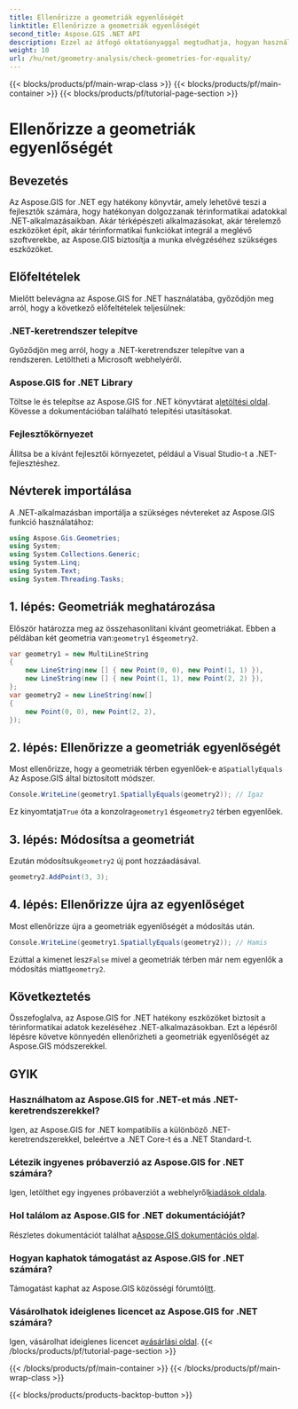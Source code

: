 ```yaml
---
title: Ellenőrizze a geometriák egyenlőségét
linktitle: Ellenőrizze a geometriák egyenlőségét
second_title: Aspose.GIS .NET API
description: Ezzel az átfogó oktatóanyaggal megtudhatja, hogyan használhatja az Aspose.GIS for .NET fájlt a .NET-alkalmazások geometriájának egyenlőségéhez.
weight: 10
url: /hu/net/geometry-analysis/check-geometries-for-equality/
---
```


{{< blocks/products/pf/main-wrap-class >}}
{{< blocks/products/pf/main-container >}}
{{< blocks/products/pf/tutorial-page-section >}}

# Ellenőrizze a geometriák egyenlőségét

## Bevezetés
Az Aspose.GIS for .NET egy hatékony könyvtár, amely lehetővé teszi a fejlesztők számára, hogy hatékonyan dolgozzanak térinformatikai adatokkal .NET-alkalmazásaikban. Akár térképészeti alkalmazásokat, akár térelemző eszközöket épít, akár térinformatikai funkciókat integrál a meglévő szoftverekbe, az Aspose.GIS biztosítja a munka elvégzéséhez szükséges eszközöket.
## Előfeltételek
Mielőtt belevágna az Aspose.GIS for .NET használatába, győződjön meg arról, hogy a következő előfeltételek teljesülnek:
### .NET-keretrendszer telepítve
Győződjön meg arról, hogy a .NET-keretrendszer telepítve van a rendszeren. Letöltheti a Microsoft webhelyéről.
### Aspose.GIS for .NET Library
 Töltse le és telepítse az Aspose.GIS for .NET könyvtárat a[letöltési oldal](https://releases.aspose.com/gis/net/). Kövesse a dokumentációban található telepítési utasításokat.
### Fejlesztőkörnyezet
Állítsa be a kívánt fejlesztői környezetet, például a Visual Studio-t a .NET-fejlesztéshez.

## Névterek importálása
A .NET-alkalmazásban importálja a szükséges névtereket az Aspose.GIS funkció használatához:
```csharp
using Aspose.Gis.Geometries;
using System;
using System.Collections.Generic;
using System.Linq;
using System.Text;
using System.Threading.Tasks;
```

## 1. lépés: Geometriák meghatározása
Először határozza meg az összehasonlítani kívánt geometriákat. Ebben a példában két geometria van:`geometry1` és`geometry2`.
```csharp
var geometry1 = new MultiLineString
{
    new LineString(new [] { new Point(0, 0), new Point(1, 1) }),
    new LineString(new [] { new Point(1, 1), new Point(2, 2) }),
};
var geometry2 = new LineString(new[]
{
    new Point(0, 0), new Point(2, 2),
});
```
## 2. lépés: Ellenőrizze a geometriák egyenlőségét
 Most ellenőrizze, hogy a geometriák térben egyenlőek-e a`SpatiallyEquals` Az Aspose.GIS által biztosított módszer.
```csharp
Console.WriteLine(geometry1.SpatiallyEquals(geometry2)); // Igaz
```
 Ez kinyomtatja`True` óta a konzolra`geometry1` és`geometry2` térben egyenlőek.
## 3. lépés: Módosítsa a geometriát
 Ezután módosítsuk`geometry2` új pont hozzáadásával.
```csharp
geometry2.AddPoint(3, 3);
```
## 4. lépés: Ellenőrizze újra az egyenlőséget
Most ellenőrizze újra a geometriák egyenlőségét a módosítás után.
```csharp
Console.WriteLine(geometry1.SpatiallyEquals(geometry2)); // Hamis
```
 Ezúttal a kimenet lesz`False` mivel a geometriák térben már nem egyenlők a módosítás miatt`geometry2`.

## Következtetés
Összefoglalva, az Aspose.GIS for .NET hatékony eszközöket biztosít a térinformatikai adatok kezeléséhez .NET-alkalmazásokban. Ezt a lépésről lépésre követve könnyedén ellenőrizheti a geometriák egyenlőségét az Aspose.GIS módszerekkel.
## GYIK
### Használhatom az Aspose.GIS for .NET-et más .NET-keretrendszerekkel?
Igen, az Aspose.GIS for .NET kompatibilis a különböző .NET-keretrendszerekkel, beleértve a .NET Core-t és a .NET Standard-t.
### Létezik ingyenes próbaverzió az Aspose.GIS for .NET számára?
 Igen, letölthet egy ingyenes próbaverziót a webhelyről[kiadások oldala](https://releases.aspose.com/).
### Hol találom az Aspose.GIS for .NET dokumentációját?
 Részletes dokumentációt találhat a[Aspose.GIS dokumentációs oldal](https://reference.aspose.com/gis/net/).
### Hogyan kaphatok támogatást az Aspose.GIS for .NET számára?
 Támogatást kaphat az Aspose.GIS közösségi fórumtól[itt](https://forum.aspose.com/c/gis/33).
### Vásárolhatok ideiglenes licencet az Aspose.GIS for .NET számára?
 Igen, vásárolhat ideiglenes licencet a[vásárlási oldal](https://purchase.aspose.com/temporary-license/).
{{< /blocks/products/pf/tutorial-page-section >}}

{{< /blocks/products/pf/main-container >}}
{{< /blocks/products/pf/main-wrap-class >}}

{{< blocks/products/products-backtop-button >}}
